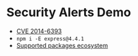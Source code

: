 # Security Alerts Demo
- [CVE 2014-6393](https://cve.mitre.org/cgi-bin/cvename.cgi?name=CVE-2014-6393)
- `npm i -E express@4.4.1`
- [Supported packages ecosystem](https://help.github.com/en/github/visualizing-repository-data-with-graphs/listing-the-packages-that-a-repository-depends-on)
